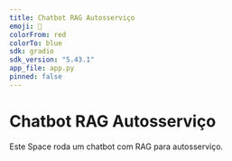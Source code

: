 ```yaml
---
title: Chatbot RAG Autosserviço
emoji: 🤖
colorFrom: red
colorTo: blue
sdk: gradio
sdk_version: "5.43.1"
app_file: app.py
pinned: false
---
```


# Chatbot RAG Autosserviço

Este Space roda um chatbot com RAG para autosserviço.

